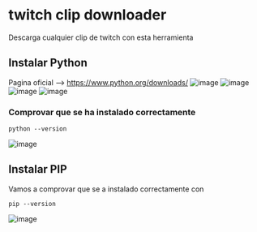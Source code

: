 # twitch clip downloader
Descarga cualquier clip de twitch con esta herramienta
## Instalar Python
Pagina oficial --> https://www.python.org/downloads/
![image](https://user-images.githubusercontent.com/116662838/216862022-e3712acf-d818-442d-ba1e-d8f4df525853.png)
![image](https://user-images.githubusercontent.com/116662838/216862106-33c533ac-ae40-4d67-b754-d002b07632c8.png)
![image](https://user-images.githubusercontent.com/116662838/216862146-2fea6859-5187-4058-b591-9632d92c1c36.png)
![image](https://user-images.githubusercontent.com/116662838/216862380-43e8cba8-f7a1-48ca-8db3-e64f838677e4.png)
### Comprovar que se ha instalado correctamente
```
python --version
```

![image](https://user-images.githubusercontent.com/116662838/216862501-a59f3951-a6a1-47a6-8524-ecc1629b2c10.png)

## Instalar PIP
Vamos a comprovar que se a instalado correctamente con
```
pip --version
```
![image](https://user-images.githubusercontent.com/116662838/216862803-70082432-e64b-4732-a0bd-4b7dc3569e6b.png)
